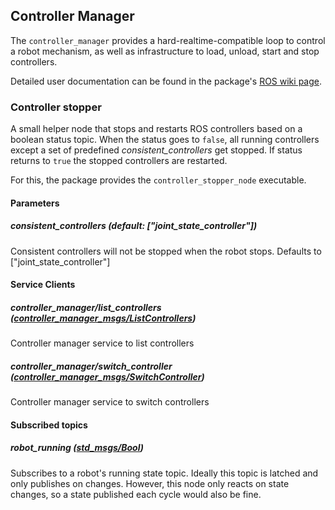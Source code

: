 ## Controller Manager ##

The `controller_manager` provides a hard-realtime-compatible loop to control a robot mechanism, as well as
infrastructure to load, unload, start and stop controllers. 

Detailed user documentation can be found in the package's [ROS wiki page](http://wiki.ros.org/controller_manager).


### Controller stopper

A small helper node that stops and restarts ROS controllers based on a boolean status topic. When the status goes to `false`, all running controllers except a set of predefined *consistent_controllers* get stopped. If status returns to `true` the stopped controllers are restarted.

For this, the package provides the `controller_stopper_node` executable.

#### Parameters

##### consistent_controllers (default: ["joint_state_controller"])

Consistent controllers will not be stopped when the robot stops. Defaults to ["joint_state_controller"]

#### Service Clients

##### controller_manager/list_controllers ([controller_manager_msgs/ListControllers](http://docs.ros.org/api/controller_manager_msgs/html/srv/ListControllers.html))

Controller manager service to list controllers

##### controller_manager/switch_controller ([controller_manager_msgs/SwitchController](http://docs.ros.org/api/controller_manager_msgs/html/srv/SwitchController.html))

Controller manager service to switch controllers

#### Subscribed topics

##### robot_running ([std_msgs/Bool](http://docs.ros.org/api/std_msgs/html/msg/Bool.html))

Subscribes to a robot's running state topic. Ideally this topic is latched and only publishes on
changes. However, this node only reacts on state changes, so a state published each cycle would also
be fine.

